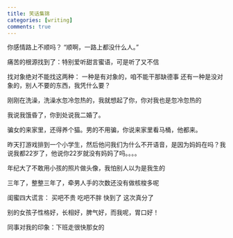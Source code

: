 ```yaml
---
title: 笑话集锦
categories: [writing]
comments: true
---
```


你感情路上不顺吗？
“顺啊，一路上都没什么人。”

痛苦的根源找到了：特别爱听甜言蜜语，可是听了又不信

找对象绝对不能找这两种：
一种是有对象的，咱不能干那缺德事
还有一种是没对象的，别人不要的东西，我凭什么要？

刚刚在洗澡，洗澡水忽冷忽热的，我就想起了你，你对我也是忽冷忽热的

我说我饿昏了，你到处说我二婚了。

骗女的来家里，还得养个猫。男的不用骗，你说来家里看马桶，他都来。

昨天打游戏排到一个小学生，然后他问我们为什么不开语音，是因为妈妈在吗？我说我都22岁了，他说你22岁就没有妈妈了吗。。。。

年纪大了不敢用小孩的照片做头像，我怕别人以为是我生的

三年了，整整三年了，牵男人手的次数还没有做核梭多呢

闺蜜四大谎言：
买吧不贵
吃吧不胖
快到了
这次真分了

别的女孩子性格好，长相好，脾气好，而我呢，胃口好！

同事对我的印象：下班走很快那女的


